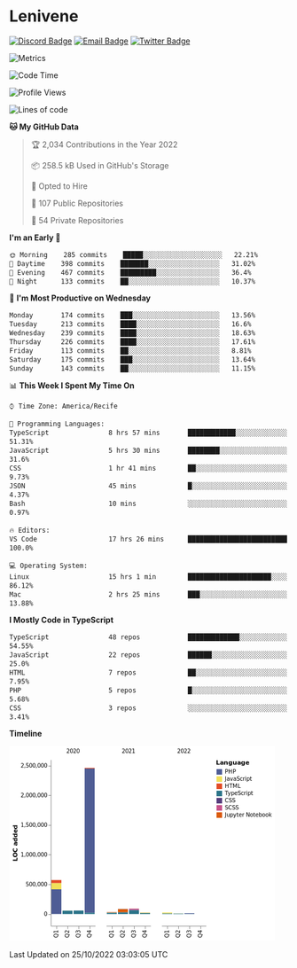 # Lenivene

[![Discord Badge](https://img.shields.io/badge/-Lenivene%230715-black?style=flat-square&logo=Discord&logoColor=white)](http://discord.com/)
[![Email Badge](https://img.shields.io/badge/-lenivene@msn.com-black?style=flat-square&logo=Gmail&logoColor=white&link=mailto:lenivene@msn.com)](mailto:lenivene@msn.com)
[![Twitter Badge](https://img.shields.io/badge/-@enevinel-black?style=flat-square&logo=twitter&logoColor=white&link=https://twitter.com/enevinel)](https://twitter.com/enevinel)

<!-- https://github-readme-stats.vercel.app/api?username=lenivene&show_icons=true -->

<img src="https://metrics.lecoq.io/lenivene?template=classic&config.timezone=America%2FRecife" alt="Metrics" />

<!--START_SECTION:waka-->
![Code Time](http://img.shields.io/badge/Code%20Time-834%20hrs%2057%20mins-blue)

![Profile Views](http://img.shields.io/badge/Profile%20Views-0-blue)

![Lines of code](https://img.shields.io/badge/From%20Hello%20World%20I%27ve%20Written-3%20Million%20lines%20of%20code-blue)

**🐱 My GitHub Data** 

> 🏆 2,034 Contributions in the Year 2022
 > 
> 📦 258.5 kB Used in GitHub's Storage 
 > 
> 💼 Opted to Hire
 > 
> 📜 107 Public Repositories 
 > 
> 🔑 54 Private Repositories  
 > 
**I'm an Early 🐤** 

```text
🌞 Morning    285 commits    █████░░░░░░░░░░░░░░░░░░░░   22.21% 
🌆 Daytime    398 commits    ███████░░░░░░░░░░░░░░░░░░   31.02% 
🌃 Evening    467 commits    █████████░░░░░░░░░░░░░░░░   36.4% 
🌙 Night      133 commits    ██░░░░░░░░░░░░░░░░░░░░░░░   10.37%

```
📅 **I'm Most Productive on Wednesday** 

```text
Monday       174 commits    ███░░░░░░░░░░░░░░░░░░░░░░   13.56% 
Tuesday      213 commits    ████░░░░░░░░░░░░░░░░░░░░░   16.6% 
Wednesday    239 commits    ████░░░░░░░░░░░░░░░░░░░░░   18.63% 
Thursday     226 commits    ████░░░░░░░░░░░░░░░░░░░░░   17.61% 
Friday       113 commits    ██░░░░░░░░░░░░░░░░░░░░░░░   8.81% 
Saturday     175 commits    ███░░░░░░░░░░░░░░░░░░░░░░   13.64% 
Sunday       143 commits    ██░░░░░░░░░░░░░░░░░░░░░░░   11.15%

```


📊 **This Week I Spent My Time On** 

```text
⌚︎ Time Zone: America/Recife

💬 Programming Languages: 
TypeScript               8 hrs 57 mins       ████████████░░░░░░░░░░░░░   51.31% 
JavaScript               5 hrs 30 mins       ████████░░░░░░░░░░░░░░░░░   31.6% 
CSS                      1 hr 41 mins        ██░░░░░░░░░░░░░░░░░░░░░░░   9.73% 
JSON                     45 mins             █░░░░░░░░░░░░░░░░░░░░░░░░   4.37% 
Bash                     10 mins             ░░░░░░░░░░░░░░░░░░░░░░░░░   0.97%

🔥 Editors: 
VS Code                  17 hrs 26 mins      █████████████████████████   100.0%

💻 Operating System: 
Linux                    15 hrs 1 min        █████████████████████░░░░   86.12% 
Mac                      2 hrs 25 mins       ███░░░░░░░░░░░░░░░░░░░░░░   13.88%

```

**I Mostly Code in TypeScript** 

```text
TypeScript               48 repos            █████████████░░░░░░░░░░░░   54.55% 
JavaScript               22 repos            ██████░░░░░░░░░░░░░░░░░░░   25.0% 
HTML                     7 repos             ██░░░░░░░░░░░░░░░░░░░░░░░   7.95% 
PHP                      5 repos             █░░░░░░░░░░░░░░░░░░░░░░░░   5.68% 
CSS                      3 repos             ░░░░░░░░░░░░░░░░░░░░░░░░░   3.41%

```


**Timeline**

![Chart not found](https://raw.githubusercontent.com/lenivene/lenivene/master/charts/bar_graph.png) 


 Last Updated on 25/10/2022 03:03:05 UTC
<!--END_SECTION:waka-->